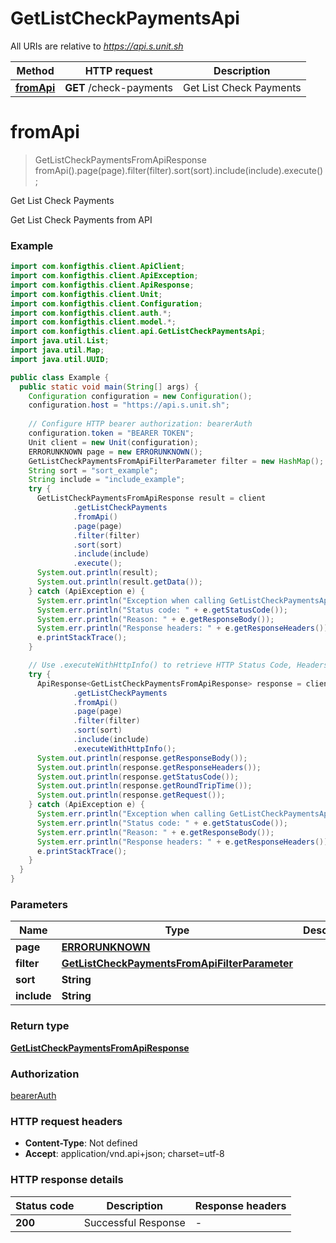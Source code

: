 # GetListCheckPaymentsApi

All URIs are relative to *https://api.s.unit.sh*

| Method | HTTP request | Description |
|------------- | ------------- | -------------|
| [**fromApi**](GetListCheckPaymentsApi.md#fromApi) | **GET** /check-payments | Get List Check Payments |


<a name="fromApi"></a>
# **fromApi**
> GetListCheckPaymentsFromApiResponse fromApi().page(page).filter(filter).sort(sort).include(include).execute();

Get List Check Payments

Get List Check Payments from API 

### Example
```java
import com.konfigthis.client.ApiClient;
import com.konfigthis.client.ApiException;
import com.konfigthis.client.ApiResponse;
import com.konfigthis.client.Unit;
import com.konfigthis.client.Configuration;
import com.konfigthis.client.auth.*;
import com.konfigthis.client.model.*;
import com.konfigthis.client.api.GetListCheckPaymentsApi;
import java.util.List;
import java.util.Map;
import java.util.UUID;

public class Example {
  public static void main(String[] args) {
    Configuration configuration = new Configuration();
    configuration.host = "https://api.s.unit.sh";
    
    // Configure HTTP bearer authorization: bearerAuth
    configuration.token = "BEARER TOKEN";
    Unit client = new Unit(configuration);
    ERRORUNKNOWN page = new ERRORUNKNOWN();
    GetListCheckPaymentsFromApiFilterParameter filter = new HashMap();
    String sort = "sort_example";
    String include = "include_example";
    try {
      GetListCheckPaymentsFromApiResponse result = client
              .getListCheckPayments
              .fromApi()
              .page(page)
              .filter(filter)
              .sort(sort)
              .include(include)
              .execute();
      System.out.println(result);
      System.out.println(result.getData());
    } catch (ApiException e) {
      System.err.println("Exception when calling GetListCheckPaymentsApi#fromApi");
      System.err.println("Status code: " + e.getStatusCode());
      System.err.println("Reason: " + e.getResponseBody());
      System.err.println("Response headers: " + e.getResponseHeaders());
      e.printStackTrace();
    }

    // Use .executeWithHttpInfo() to retrieve HTTP Status Code, Headers and Request
    try {
      ApiResponse<GetListCheckPaymentsFromApiResponse> response = client
              .getListCheckPayments
              .fromApi()
              .page(page)
              .filter(filter)
              .sort(sort)
              .include(include)
              .executeWithHttpInfo();
      System.out.println(response.getResponseBody());
      System.out.println(response.getResponseHeaders());
      System.out.println(response.getStatusCode());
      System.out.println(response.getRoundTripTime());
      System.out.println(response.getRequest());
    } catch (ApiException e) {
      System.err.println("Exception when calling GetListCheckPaymentsApi#fromApi");
      System.err.println("Status code: " + e.getStatusCode());
      System.err.println("Reason: " + e.getResponseBody());
      System.err.println("Response headers: " + e.getResponseHeaders());
      e.printStackTrace();
    }
  }
}

```

### Parameters

| Name | Type | Description  | Notes |
|------------- | ------------- | ------------- | -------------|
| **page** | [**ERRORUNKNOWN**](.md)|  | [optional] |
| **filter** | [**GetListCheckPaymentsFromApiFilterParameter**](.md)|  | [optional] |
| **sort** | **String**|  | [optional] |
| **include** | **String**|  | [optional] |

### Return type

[**GetListCheckPaymentsFromApiResponse**](GetListCheckPaymentsFromApiResponse.md)

### Authorization

[bearerAuth](../README.md#bearerAuth)

### HTTP request headers

 - **Content-Type**: Not defined
 - **Accept**: application/vnd.api+json; charset=utf-8

### HTTP response details
| Status code | Description | Response headers |
|-------------|-------------|------------------|
| **200** | Successful Response |  -  |

